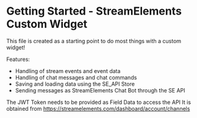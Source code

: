 # Getting Started - StreamElements Custom Widget

This file is created as a starting point to do most things with a custom widget!

Features:
- Handling of stream events and event data
- Handling of chat messages and chat commands
- Saving and loading data using the SE_API Store
- Sending messages as StreamElements Chat Bot through the SE API

The JWT Token needs to be provided as Field Data to access the API
It is obtained from https://streamelements.com/dashboard/account/channels 
